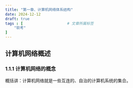 ```yaml
---
title: "第一章、计算机网络体系结构"
date: 2024-12-12
draft: true
tags : [                    # 文章所属标签
    "软考"
]
---
```


## 计算机网络概述

### 1.1.1 计算机网络的概念

概括讲：计算机网络就是一些互连的、自治的计算机系统的集合。
